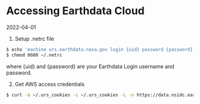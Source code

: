 # Accessing Earthdata Cloud

2022-04-01

1. Setup .netrc file
```bash
$ echo 'machine urs.earthdata.nasa.gov login {uid} password {password}' >> ~/.netrc
$ chmod 0600 ~/.netrc
```
where {uid} and {password} are your Earthdata Login username and password.

2. Get AWS access credentials
```bash
$ curl -b ~/.urs_cookies -c ~/.urs_cookies -L -n https://data.nsidc.earthdatacloud.nasa.gov/s3credentials
```
